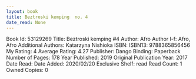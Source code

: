 ```yaml
---
layout: book
title: Beztroski kemping  no. 4
date_read: None
---
```


Book Id: 53129269
Title: Beztroski kemping #4
Author: Afro
Author l-f: Afro, Afro
Additional Authors: Katarzyna Nishioka
ISBN: 
ISBN13: 9788365856456
My Rating: 4
Average Rating: 4.27
Publisher: Dango
Binding: Paperback
Number of Pages: 178
Year Published: 2019
Original Publication Year: 2017
Date Read: 
Date Added: 2020/02/20
Exclusive Shelf: read
Read Count: 1
Owned Copies: 0

